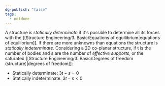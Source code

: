 ```yaml
---
dg-publish: "false"
tags:
  - notdone
---
```

A structure is *statically determinate* if it's possible to determine all its forces with the [[Structure Engineering/3. Basic/Equations of equilibrium|equations of equilibrium]].
If there are more unknowns than equations the structure is *statically indeterminate*.
Considering a 2D co-planar structure, if t is the number of bodies and s are the number of *effective supports*, or the saturated [[Structure Engineering/3. Basic/Degrees of freedom (structure)|degrees of freedom]]:
- Statically determinate: $3t-s=0$
- Statically indeterminate: $3t-s<0$
